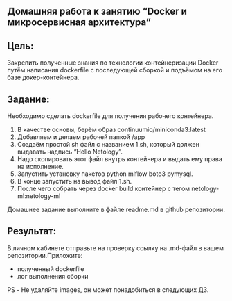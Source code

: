 ## Домашняя работа к занятию “Docker и микросервисная архитектура”

## **Цель**:

Закрепить полученные знания по технологии контейнеризации Docker путём написания dockerfile с последующей сборкой и подъёмом на его базе докер-контейнера.

## **Задание**:
Необходимо сделать dockerfile для получения рабочего контейнера.
1.	В качестве основы, берём образ continuumio/miniconda3:latest
2.	Добавляем и делаем рабочей папкой /app
3.	Создаём простой sh файл с названием 1.sh, который должен выдавать надпись “Hello Netology”.
4.	Надо скопировать этот файл внутрь контейнера и выдать ему права на исполнение.
5.	Запустить установку пакетов python mlflow boto3 pymysql.
6.	В конце запустить на вывод файл 1.sh.
7.	После чего собрать через docker build контейнер с тегом netology-ml:netology-ml

Домашнее задание выполните в файле readme.md в github репозитории.

## **Результат**:
В личном кабинете отправьте на проверку ссылку на .md-файл в вашем репозитории.Приложите:
- полученный dockerfile
- лог выполнения сборки

PS  - Не удаляйте images, он может понадобиться в следующих ДЗ.

